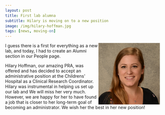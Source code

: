 ```yaml
---
layout: post
title: First lab alumna
subtitle: Hilary is moving on to a new position
image: /img/hilary-hoffman.jpg
tags: [news, moving-on]
---
```

<img align="right" src="/img/hilary-hoffman.jpg" style="width:200px !important;height:200px !important;" />
I guess there is a first for everything as a new lab, and today, I had to create an Alumni section in our People page. 

Hilary Hoffman, our amazing PRA, was offered and has decided to accept an administrative position at the Childrens' Hospital as a Clinical Research Coordinator. Hilary was instrumental in helping us set up our lab and We will miss her very much. However, we are happy for her to have found a job that is closer to her long-term goal of becoming an administrator. We wish her the best in her new position! 
<br>
<br>
